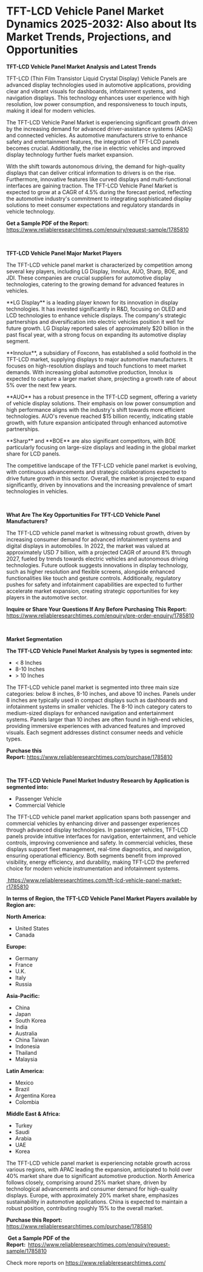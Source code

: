 <p><h1>TFT-LCD Vehicle Panel Market Dynamics 2025-2032: Also about Its Market Trends, Projections, and Opportunities</h1></p><p><strong>TFT-LCD Vehicle Panel Market Analysis and Latest Trends</strong></p>
<p><p>TFT-LCD (Thin Film Transistor Liquid Crystal Display) Vehicle Panels are advanced display technologies used in automotive applications, providing clear and vibrant visuals for dashboards, infotainment systems, and navigation displays. This technology enhances user experience with high resolution, low power consumption, and responsiveness to touch inputs, making it ideal for modern vehicles. </p><p>The TFT-LCD Vehicle Panel Market is experiencing significant growth driven by the increasing demand for advanced driver-assistance systems (ADAS) and connected vehicles. As automotive manufacturers strive to enhance safety and entertainment features, the integration of TFT-LCD panels becomes crucial. Additionally, the rise in electric vehicles and improved display technology further fuels market expansion. </p><p>With the shift towards autonomous driving, the demand for high-quality displays that can deliver critical information to drivers is on the rise. Furthermore, innovative features like curved displays and multi-functional interfaces are gaining traction. The TFT-LCD Vehicle Panel Market is expected to grow at a CAGR of 4.5% during the forecast period, reflecting the automotive industry's commitment to integrating sophisticated display solutions to meet consumer expectations and regulatory standards in vehicle technology.</p></p>
<p><strong>Get a Sample PDF of the Report:&nbsp;</strong> <a href="https://www.reliableresearchtimes.com/enquiry/request-sample/1785810?utm_campaign=2722&utm_medium=2&utm_source=Github&utm_content=ia&utm_term=25032025&utm_id=tft-lcd-vehicle-panel">https://www.reliableresearchtimes.com/enquiry/request-sample/1785810</a></p>
<p>&nbsp;</p>
<p><strong>TFT-LCD Vehicle Panel Major Market Players</strong></p>
<p><p>The TFT-LCD vehicle panel market is characterized by competition among several key players, including LG Display, Innolux, AUO, Sharp, BOE, and JDI. These companies are crucial suppliers for automotive display technologies, catering to the growing demand for advanced features in vehicles.</p><p>**LG Display** is a leading player known for its innovation in display technologies. It has invested significantly in R&D, focusing on OLED and LCD technologies to enhance vehicle displays. The company's strategic partnerships and diversification into electric vehicles position it well for future growth. LG Display reported sales of approximately $20 billion in the past fiscal year, with a strong focus on expanding its automotive display segment.</p><p>**Innolux**, a subsidiary of Foxconn, has established a solid foothold in the TFT-LCD market, supplying displays to major automotive manufacturers. It focuses on high-resolution displays and touch functions to meet market demands. With increasing global automotive production, Innolux is expected to capture a larger market share, projecting a growth rate of about 5% over the next few years.</p><p>**AUO** has a robust presence in the TFT-LCD segment, offering a variety of vehicle display solutions. Their emphasis on low power consumption and high performance aligns with the industry's shift towards more efficient technologies. AUO's revenue reached $15 billion recently, indicating stable growth, with future expansion anticipated through enhanced automotive partnerships.</p><p>**Sharp** and **BOE** are also significant competitors, with BOE particularly focusing on large-size displays and leading in the global market share for LCD panels. </p><p>The competitive landscape of the TFT-LCD vehicle panel market is evolving, with continuous advancements and strategic collaborations expected to drive future growth in this sector. Overall, the market is projected to expand significantly, driven by innovations and the increasing prevalence of smart technologies in vehicles.</p></p>
<p>&nbsp;</p>
<p><strong>What Are The Key Opportunities For TFT-LCD Vehicle Panel Manufacturers?</strong></p>
<p><p>The TFT-LCD vehicle panel market is witnessing robust growth, driven by increasing consumer demand for advanced infotainment systems and digital displays in automobiles. In 2022, the market was valued at approximately USD 7 billion, with a projected CAGR of around 8% through 2027, fueled by trends towards electric vehicles and autonomous driving technologies. Future outlook suggests innovations in display technology, such as higher resolution and flexible screens, alongside enhanced functionalities like touch and gesture controls. Additionally, regulatory pushes for safety and infotainment capabilities are expected to further accelerate market expansion, creating strategic opportunities for key players in the automotive sector.</p></p>
<p><strong>Inquire or Share Your Questions If Any Before Purchasing This Report:</strong> <a href="https://www.reliableresearchtimes.com/enquiry/pre-order-enquiry/1785810?utm_campaign=2722&utm_medium=2&utm_source=Github&utm_content=ia&utm_term=25032025&utm_id=tft-lcd-vehicle-panel">https://www.reliableresearchtimes.com/enquiry/pre-order-enquiry/1785810</a></p>
<p>&nbsp;</p>
<p><strong>Market Segmentation</strong></p>
<p><strong>The TFT-LCD Vehicle Panel Market Analysis by types is segmented into:</strong></p>
<p><ul><li>< 8 Inches</li><li>8-10 Inches</li><li>> 10 Inches</li></ul></p>
<p><p>The TFT-LCD vehicle panel market is segmented into three main size categories: below 8 inches, 8-10 inches, and above 10 inches. Panels under 8 inches are typically used in compact displays such as dashboards and infotainment systems in smaller vehicles. The 8-10 inch category caters to medium-sized displays for enhanced navigation and entertainment systems. Panels larger than 10 inches are often found in high-end vehicles, providing immersive experiences with advanced features and improved visuals. Each segment addresses distinct consumer needs and vehicle types.</p></p>
<p><strong>Purchase this Report:&nbsp;</strong><a href="https://www.reliableresearchtimes.com/purchase/1785810?utm_campaign=2722&utm_medium=2&utm_source=Github&utm_content=ia&utm_term=25032025&utm_id=tft-lcd-vehicle-panel">https://www.reliableresearchtimes.com/purchase/1785810</a></p>
<p>&nbsp;</p>
<p><strong>The TFT-LCD Vehicle Panel Market Industry Research by Application is segmented into:</strong></p>
<p><ul><li>Passenger Vehicle</li><li>Commercial Vehicle</li></ul></p>
<p><p>The TFT-LCD vehicle panel market application spans both passenger and commercial vehicles by enhancing driver and passenger experiences through advanced display technologies. In passenger vehicles, TFT-LCD panels provide intuitive interfaces for navigation, entertainment, and vehicle controls, improving convenience and safety. In commercial vehicles, these displays support fleet management, real-time diagnostics, and navigation, ensuring operational efficiency. Both segments benefit from improved visibility, energy efficiency, and durability, making TFT-LCD the preferred choice for modern vehicle instrumentation and infotainment systems.</p></p>
<p><a href="https://www.reliableresearchtimes.com/tft-lcd-vehicle-panel-market-r1785810?utm_campaign=2722&utm_medium=2&utm_source=Github&utm_content=ia&utm_term=25032025&utm_id=tft-lcd-vehicle-panel">&nbsp;https://www.reliableresearchtimes.com/tft-lcd-vehicle-panel-market-r1785810</a></p>
<p><strong>In terms of Region, the TFT-LCD Vehicle Panel Market Players available by Region are:</strong></p>
<p>
    <p> <strong> North America: </strong>
        <ul>
            <li>United States</li>
            <li>Canada</li>
        </ul>
        </p> 
    <p> <strong> Europe: </strong>
        <ul>
            <li>Germany</li>
            <li>France</li>
            <li>U.K.</li>
            <li>Italy</li>
            <li>Russia</li>
        </ul>
        </p> 
    <p> <strong> Asia-Pacific: </strong>
        <ul>
            <li>China</li>
            <li>Japan</li>
            <li>South Korea</li>
            <li>India</li>
            <li>Australia</li>
            <li>China Taiwan</li>
            <li>Indonesia</li>
            <li>Thailand</li>
            <li>Malaysia</li>
        </ul>
        </p> 
    <p> <strong> Latin America: </strong>
        <ul>
            <li>Mexico</li>
            <li>Brazil</li>
            <li>Argentina Korea</li>
            <li>Colombia</li>
        </ul>
        </p> 
    <p> <strong> Middle East & Africa: </strong>
        <ul>
            <li>Turkey</li>
            <li>Saudi</li>
            <li>Arabia</li>
            <li>UAE</li>
            <li>Korea</li>
        </ul>
    </p>
    </p>
<p><p>The TFT-LCD vehicle panel market is experiencing notable growth across various regions, with APAC leading the expansion, anticipated to hold over 40% market share due to significant automotive production. North America follows closely, comprising around 25% market share, driven by technological advancements and consumer demand for high-quality displays. Europe, with approximately 20% market share, emphasizes sustainability in automotive applications. China is expected to maintain a robust position, contributing roughly 15% to the overall market.</p></p>
<p><strong>Purchase this Report: </strong><a href="https://www.reliableresearchtimes.com/purchase/1785810?utm_campaign=2722&utm_medium=2&utm_source=Github&utm_content=ia&utm_term=25032025&utm_id=tft-lcd-vehicle-panel">https://www.reliableresearchtimes.com/purchase/1785810</a></p>
<p>&nbsp;<strong>Get a Sample PDF of the Report:&nbsp;&nbsp;</strong><a href="https://www.reliableresearchtimes.com/enquiry/request-sample/1785810?utm_campaign=2722&utm_medium=2&utm_source=Github&utm_content=ia&utm_term=25032025&utm_id=tft-lcd-vehicle-panel">https://www.reliableresearchtimes.com/enquiry/request-sample/1785810</a></p>
<p><strong></strong></p>
<p>Check more reports on <a href="https://www.reliableresearchtimes.com/?utm_campaign=2722&utm_medium=2&utm_source=Github&utm_content=ia&utm_term=25032025&utm_id=tft-lcd-vehicle-panel">https://www.reliableresearchtimes.com/</a></p>